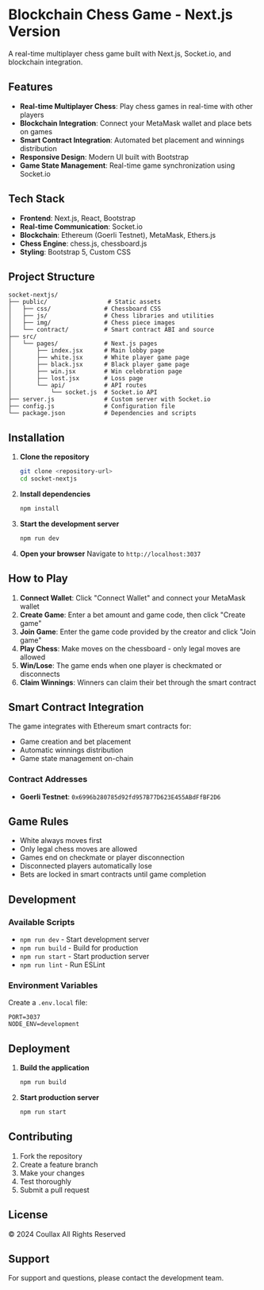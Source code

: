 # Blockchain Chess Game - Next.js Version

A real-time multiplayer chess game built with Next.js, Socket.io, and blockchain integration.

## Features

- **Real-time Multiplayer Chess**: Play chess games in real-time with other players
- **Blockchain Integration**: Connect your MetaMask wallet and place bets on games
- **Smart Contract Integration**: Automated bet placement and winnings distribution
- **Responsive Design**: Modern UI built with Bootstrap
- **Game State Management**: Real-time game synchronization using Socket.io

## Tech Stack

- **Frontend**: Next.js, React, Bootstrap
- **Real-time Communication**: Socket.io
- **Blockchain**: Ethereum (Goerli Testnet), MetaMask, Ethers.js
- **Chess Engine**: chess.js, chessboard.js
- **Styling**: Bootstrap 5, Custom CSS

## Project Structure

```
socket-nextjs/
├── public/                 # Static assets
│   ├── css/               # Chessboard CSS
│   ├── js/                # Chess libraries and utilities
│   ├── img/               # Chess piece images
│   └── contract/          # Smart contract ABI and source
├── src/
│   └── pages/             # Next.js pages
│       ├── index.jsx      # Main lobby page
│       ├── white.jsx      # White player game page
│       ├── black.jsx      # Black player game page
│       ├── win.jsx        # Win celebration page
│       ├── lost.jsx       # Loss page
│       └── api/           # API routes
│           └── socket.js  # Socket.io API
├── server.js              # Custom server with Socket.io
├── config.js              # Configuration file
└── package.json           # Dependencies and scripts
```

## Installation

1. **Clone the repository**
   ```bash
   git clone <repository-url>
   cd socket-nextjs
   ```

2. **Install dependencies**
   ```bash
   npm install
   ```

3. **Start the development server**
   ```bash
   npm run dev
   ```

4. **Open your browser**
   Navigate to `http://localhost:3037`

## How to Play

1. **Connect Wallet**: Click "Connect Wallet" and connect your MetaMask wallet
2. **Create Game**: Enter a bet amount and game code, then click "Create game"
3. **Join Game**: Enter the game code provided by the creator and click "Join game"
4. **Play Chess**: Make moves on the chessboard - only legal moves are allowed
5. **Win/Lose**: The game ends when one player is checkmated or disconnects
6. **Claim Winnings**: Winners can claim their bet through the smart contract

## Smart Contract Integration

The game integrates with Ethereum smart contracts for:
- Game creation and bet placement
- Automatic winnings distribution
- Game state management on-chain

### Contract Addresses
- **Goerli Testnet**: `0x6996b280785d92fd957B77D623E455ABdFfBF2D6`

## Game Rules

- White always moves first
- Only legal chess moves are allowed
- Games end on checkmate or player disconnection
- Disconnected players automatically lose
- Bets are locked in smart contracts until game completion

## Development

### Available Scripts

- `npm run dev` - Start development server
- `npm run build` - Build for production
- `npm run start` - Start production server
- `npm run lint` - Run ESLint

### Environment Variables

Create a `.env.local` file:
```env
PORT=3037
NODE_ENV=development
```

## Deployment

1. **Build the application**
   ```bash
   npm run build
   ```

2. **Start production server**
   ```bash
   npm run start
   ```

## Contributing

1. Fork the repository
2. Create a feature branch
3. Make your changes
4. Test thoroughly
5. Submit a pull request

## License

© 2024 Coullax All Rights Reserved

## Support

For support and questions, please contact the development team. 